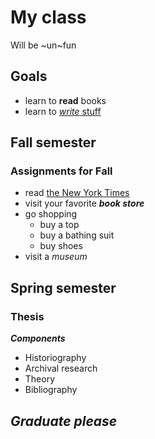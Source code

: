# My class

Will be ~un~fun

## Goals 
  - learn to **read** books
  - learn to [*write* stuff](https://github.com/mbrown1211/test/blob/master/class/syllabus.md#thesis)

## Fall semester

### Assignments for Fall
  - read [the New York Times](https://www.nytimes.com)
  - visit your favorite ***book store***
  - go shopping
    - buy a top
    - buy a bathing suit
    - buy shoes
  - visit a *museum*

## Spring semester

### Thesis

  ***Components***
  - Historiography
  - Archival research
  - Theory
  - Bibliography

## ***Graduate please***
